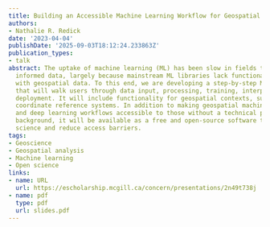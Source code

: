 ```yaml
---
title: Building an Accessible Machine Learning Workflow for Geospatial Analysis
authors:
- Nathalie R. Redick
date: '2023-04-04'
publishDate: '2025-09-03T18:12:24.233863Z'
publication_types:
- talk
abstract: The uptake of machine learning (ML) has been slow in fields that use geospatially
  informed data, largely because mainstream ML libraries lack functionality for working
  with geospatial data. To this end, we are developing a step-by-step ML workflow
  that will walk users through data input, processing, training, interpretation, and
  deployment. It will include functionality for geospatial contexts, such as aligning
  coordinate reference systems. In addition to making geospatial machine learning
  and deep learning workflows accessible to those without a technical programming
  background, it will be available as a free and open-source software to promote open
  science and reduce access barriers.
tags:
- Geoscience
- Geospatial analysis
- Machine learning
- Open science
links:
- name: URL
  url: https://escholarship.mcgill.ca/concern/presentations/2n49t738j
- name: pdf
  type: pdf
  url: slides.pdf
---
```

